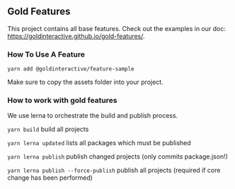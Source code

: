 ## Gold Features

This project contains all base features. Check out the examples in our doc: https://goldinteractive.github.io/gold-features/.

### How To Use A Feature
`yarn add @goldinteractive/feature-sample`

Make sure to copy the assets folder into your project.

### How to work with gold features

We use lerna to orchestrate the build and publish process.

`yarn build` build all projects

`yarn lerna updated` lists all packages which must be published

`yarn lerna publish` publish changed projects (only commits package.json!)

`yarn lerna publish --force-publish` publish all projects (required if core change has been performed)